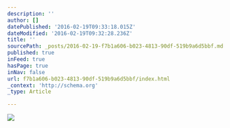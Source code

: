 ```yaml
---
description: ''
author: []
datePublished: '2016-02-19T09:33:18.015Z'
dateModified: '2016-02-19T09:32:28.236Z'
title: ''
sourcePath: _posts/2016-02-19-f7b1a606-b023-4813-90df-519b9a6d5bbf.md
published: true
inFeed: true
hasPage: true
inNav: false
url: f7b1a606-b023-4813-90df-519b9a6d5bbf/index.html
_context: 'http://schema.org'
_type: Article

---
```

![](https://the-grid-user-content.s3-us-west-2.amazonaws.com/33823c7e-101f-4ac5-987d-10abe4c11c52.png)